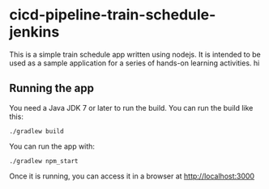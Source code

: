 # cicd-pipeline-train-schedule-jenkins

This is a simple train schedule app written using nodejs. It is intended to be used as a sample application for a series of hands-on learning activities. hi

## Running the app

You need a Java JDK 7 or later to run the build. You can run the build like this:

    ./gradlew build

You can run the app with:

    ./gradlew npm_start

Once it is running, you can access it in a browser at [http://localhost:3000](http://localhost:3000)
